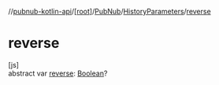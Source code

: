 //[pubnub-kotlin-api](../../../../index.md)/[[root]](../../index.md)/[PubNub](../index.md)/[HistoryParameters](index.md)/[reverse](reverse.md)

# reverse

[js]\
abstract var [reverse](reverse.md): [Boolean](https://kotlinlang.org/api/latest/jvm/stdlib/kotlin/-boolean/index.html)?

